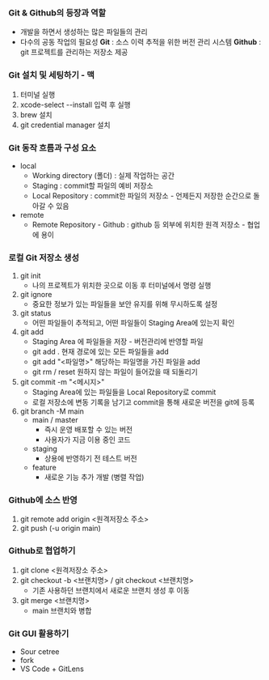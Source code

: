 ### Git & Github의 등장과 역할
 - 개발을 하면서 생성하는 많은 파일들의 관리
 - 다수의 공동 작업의 필요성
 **Git** : 소스 이력 추적을 위한 버전 관리 시스템
 **Github** : git 프로젝트를 관리하는 저장소 제공
 
### Git 설치 및 세팅하기 - 맥
1. 터미널 실행
2. xcode-select --install 입력 후 실행
3. brew 설치
4. git credential manager 설치

### Git 동작 흐름과 구성 요소
- local
	- Working directory (폴더) : 실제 작업하는 공간
	- Staging : commit할 파일의 예비 저장소
	- Local Repository : commit한 파일의 저장소 
			-  언제든지 저장한 순간으로 돌아갈 수 있음
- remote
	- Remote Repository - Github : github 등 외부에 위치한 원격 저장소
			- 협업에 용이


### 로컬 Git 저장소 생성
1. git init
	- 나의 프로젝트가 위치한 곳으로 이동 후 터미널에서 명령 실행
2. git ignore
	- 중요한 정보가 있는 파일들을 보안 유지를 위해 무시하도록 설정
3. git status
	- 어떤 파일들이 추적되고, 어떤 파일들이 Staging Area에 있는지 확인
4. git add
	- Staging Area 에 파일들을 저장 - 버전관리에 반영할 파일
	-  git add .
		현재 경로에 있는 모든 파일들을 add
	- git add "<파일명>"
		해당하는 파일명을 가진 파일을 add
	- git rm / reset
		원하지 않는 파일이 들어갔을 때 되돌리기
5. git commit -m "<메시지>"
	- Staging Area에 있는 파일들을 Local Repository로 commit
	- 로컬 저장소에 변동 기록을 남기고 commit을 통해 새로운 버전을 git에 등록
6. git branch -M main
	- main / master
		- 즉시 운영 배포할 수 있는 버전
		- 사용자가 지금 이용 중인 코드
	- staging
		- 상용에 반영하기 전 테스트 버전
	- feature
		- 새로운 기능 추가 개발 (병렬 작업)

### Github에 소스 반영
1.  git remote add origin <원격저장소 주소>
2. git push (-u origin main)

### Github로 협업하기
1. git clone <원격저장소 주소>
2. git checkout -b <브랜치명> / git checkout <브랜치명>
	- 기존 사용하던 브랜치에서 새로운 브랜치 생성 후 이동
3. git merge <브랜치명>
	- main 브랜치와 병합

### Git GUI 활용하기
- Sour cetree
- fork
- VS Code + GitLens